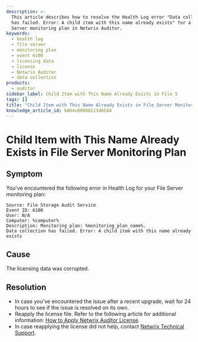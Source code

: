 ```yaml
---
description: >-
  This article describes how to resolve the Health Log error "Data collection
  has failed. Error: A child item with this name already exists" for a File
  Server monitoring plan in Netwrix Auditor.
keywords:
  - health log
  - file server
  - monitoring plan
  - event 6100
  - licensing data
  - license
  - Netwrix Auditor
  - data collection
products:
  - auditor
sidebar_label: Child Item with This Name Already Exists in File S
tags: []
title: "Child Item with This Name Already Exists in File Server Monitoring Plan"
knowledge_article_id: kA04u0000011146CAA
---
```


# Child Item with This Name Already Exists in File Server Monitoring Plan

## Symptom

You've encountered the following error in Health Log for your File Server monitoring plan:

```
Source: File Storage Audit Service  
Event ID: 6100 
User: N/A
Computer: %computer%  
Description: Monitoring plan: %monitoring_plan_name%. 
Data collection has failed. Error: A child item with this name already exists
```

## Cause

The licensing data was corrupted.

## Resolution

- In case you've encountered the issue after a recent upgrade, wait for 24 hours to see if the issue is resolved on its own.
- Reapply the license file. Refer to the following article for additional information: [How to Apply Netwrix Auditor License](/docs/kb/auditor/how-to-apply-netwrix-auditor-license.md).
- In case reapplying the license did not help, contact [Netwrix Technical Support](https://www.netwrix.com/open_a_ticket.html).
